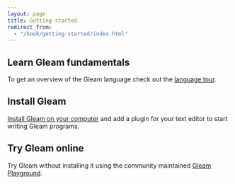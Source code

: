 ```yaml
---
layout: page
title: Getting started
redirect_from:
  - "/book/getting-started/index.html"
---
```


## Learn Gleam fundamentals

To get an overview of the Gleam language check out the 
[language tour](/book/tour/).

## Install Gleam

[Install Gleam on your computer](/getting-started/installing/) and add a plugin
for your text editor to start writing Gleam programs.


## Try Gleam online

Try Gleam without installing it using the community maintained
[Gleam Playground](https://johndoneth.github.io/gleam-playground/).
